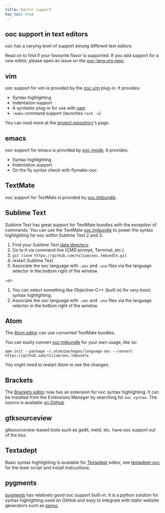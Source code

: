 ```yaml
---
title: Editor support
has_toc: true
---
```


## ooc support in text editors

ooc has a varying level of support among different text editors.

Read on to find if your favourite flavor is supported. If you add
support for a new editor, please open an issue on the [ooc-lang.org repo][site-repo].

## vim

ooc support for vim is provided by the [ooc.vim][ooc.vim] plug-in. It provides:

  * Syntax highlighting
  * Indentation support
  * A syntastic plug-in for use with [sam][sam]
  * `:make` command support (launches `rock -v`)

You can read more at the [project repository][ooc.vim]'s page.

## emacs

ooc support for emacs is provided by [ooc-mode][ooc-mode]. It provides:

  * Syntax highlighting
  * Indentation support
  * On the fly syntax check with flymake-ooc

## TextMate

ooc support for TextMate is provided by [ooc.tmbundle][ooc.tmbundle].

## Sublime Text

Sublime Text has great support for TextMate bundles with the exception of commands. You can use the TextMate [ooc.tmbundle](https://github.com/nilium/ooc.tmbundle) to power the syntax highlighting for ooc within Sublime Text 2 and 3.

1. Find your Sublime Text [data directory](http://sublime-text-unofficial-documentation.readthedocs.org/en/latest/basic_concepts.html#the-data-directory).
2. Go to it via command line (CMD prompt, Terminal, etc.)
3. `git clone https://github.com/nilium/ooc.tmbundle.git`
4. restart Sublime Text
5. Associate the _ooc_ language with `.ooc` and `.use` files via the language selector in the bottom right of the window.

-or-

1. You can select something like Objective-C++ (built in) for _very basic_ syntax highlighting.
2. Associate the _ooc_ language with `.ooc` and `.use` files via the language selector in the bottom right of the window.

## Atom

The [Atom editor][atom] can use converted TextMate bundles.

You can easily convert [ooc.tmbundle][ooc.tmbundle] for your own usage, like so:

    apm init --package ~/.atom/packages/language-ooc --convert https://github.com/nilium/ooc.tmbundle

You might need to restart Atom to see the changes.

## Brackets

The [Brackets editor][brackets] now has an extension for ooc syntax highlighting.
It can be installed from the Extensions Manager by searching for `ooc syntax`.
The source is available [on GitHub][brackets-ooc]

## gtksourceview

gtksourceview-based tools such as gedit, meld, etc. have
ooc support out of the box.

## Textadept

Basic syntax highlighting is available for [Textadept][textadept] editor, see
[textadept-ooc][textadept-ooc] for the lexer script and install instructions.

## pygments

[pygments][pygments] has relatively good ooc support built-in. It is a python
solution for syntax highlighting used on GitHub and easy to integrate with
static website generators such as [nanoc][nanoc].

[site-repo]: https://github.com/fasterthanlime/ooc-lang.org
[ooc.vim]: https://github.com/fasterthanlime/ooc.vim
[ooc-mode]: https://github.com/nixeagle/ooc-mode
[ooc.tmbundle]: https://github.com/nilium/ooc.tmbundle
[pygments]: http://pygments.org/ 
[nanoc]: http://nanoc.ws/ 
[sam]: https://github.com/fasterthanlime/sam
[atom]: https://atom.io/
[brackets]: http://brackets.io/
[brackets-ooc]: https://github.com/fasterthanlime/brackets-ooc
[textadept]: http://foicica.com/textadept/index.html
[textadept-ooc]: https://github.com/geckojsc/textadept-ooc

